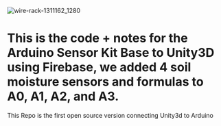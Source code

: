 ![wire-rack-1311162_1280](https://user-images.githubusercontent.com/21232416/128421061-37d8a8b9-96a3-413e-a3d0-790acf4af3d2.jpg)
# This is the code + notes for the Arduino Sensor Kit Base to Unity3D using Firebase, we added 4 soil moisture sensors and formulas to A0, A1, A2, and A3.
This Repo is the first open source version connecting Unity3d to Arduino 
